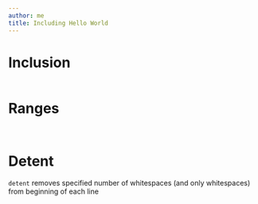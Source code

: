 ```yaml
---
author: me
title: Including Hello World
---
```


# Inclusion

``` {include="../../md2pdf/etc/include-code-files.lua" .lua .numberLines}
```

# Ranges

``` {include="../../md2pdf/etc/include-code-files.lua" .lua startLine=7 endLine=9 .numberLines}
```

``` {include="../../md2pdf/etc/include-code-files.lua" .lua start-line=7 end-line=9 .numberLines}
```

# Detent

`detent` removes specified number of whitespaces (and only
whitespaces) from beginning of each line

``` {include="../../md2pdf/etc/include-code-files.lua" .lua startLine=8 endLine=8 dedent=4 .bash .numberLines}
```

``` {include="../../md2pdf/etc/include-code-files.lua" .lua startLine=61 endLine=61 dedent=5 .numberLines}
```

